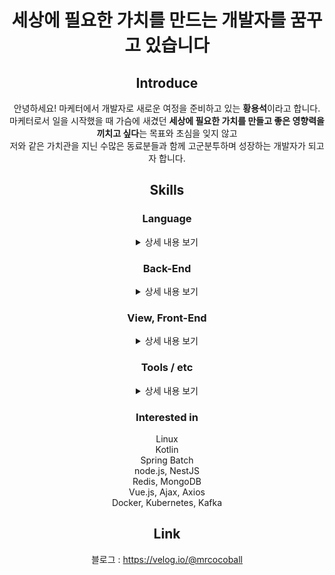 <div align=center>

# 세상에 필요한 가치를 만드는 개발자를 꿈꾸고 있습니다 <br>
## Introduce
안녕하세요! 마케터에서 개발자로 새로운 여정을 준비하고 있는 **황용석**이라고 합니다. <br>
마케터로서 일을 시작했을 때 가슴에 새겼던 **세상에 필요한 가치를 만들고 좋은 영향력을 끼치고 싶다**는 목표와 초심을 잊지 않고 <br>
저와 같은 가치관을 지닌 수많은 동료분들과 함께 고군분투하며 성장하는 개발자가 되고자 합니다. <br>

## Skills
### Language
<details>
  <summary>상세 내용 보기</summary> <br>
  
<details>
  <summary>Java</summary>
  
  Java 기본 문법과 객체 지향 프로그래밍에 대한 개념을 숙지하고 있으며 현재 추가적인 스터디를 진행하고자 합니다.
</details>
<details>
  <summary>JavaScript</summary>
  
  프로젝트 진행 시 chart.js, Ajax, Axios, jQuery와 함께 사용한 경험이 있으며 현재 기초 문법 공부 중에 있습니다.
</details>
<details>
  <summary>Python</summary>
  
  기초적인 문법을 숙지하고 있으며 라이브러리 / 프레임워크 사용 경험이 있습니다. (BS4, Selenium, Scrapy, PyMySql)
</details>
<details>
  <summary>SQL</summary>
  
  기초적인 문법을 숙지하고 있으며 DB 설계 밒 성능 향상과 관련된 문법 / 기법을 추가로 공부하고 있습니다.
</details>
</details>

### Back-End
<details>
  <summary>상세 내용 보기</summary> <br>
  
<details>
  <summary>Spring Boot</summary>
  
  기초적인 사용 방법을 숙지하고 있으며 1인 기획 / 제작 프로젝트를 2회 진행하였습니다.
</details>
<details>
  <summary>Spring Data JPA</summary>
  
  JPA와 Hibernate에 대한 기본 개념을 숙지하고 있으며 프로젝트 진행 시에 Spring Data JPA를 활용하였습니다.
</details>
<details>
  <summary>Spring Security</summary>
  
  기본 개념을 숙지하고 있으며 프로젝트 진행 시에 활용하였고, JWT 관련해서 추가 공부 중에 있습니다.
</details>
<details>
  <summary>Querydsl</summary>
  
  프로젝트 진행 시 통계 처리를 할 때 사용하였으며 동적 쿼리에 대해서 추가 공부 중에 있습니다.
</details>
<details>
  <summary>MyBatis</summary>
  
  MyBatis / JSP를 통한 프로젝트 진행 경험은 없으나 관련 내용을 서적을 통해 공부하였고 실습을 진행하였습니다.
</details>
<details>
  <summary>RDBMS</summary>
  
  MySQL을 사용하였으며 주로 Workbench를 활용하여 작업하였습니다. 다른 DB도 필요하다면 공부할 의향이 있습니다. 
</details>
</details>

### View, Front-End
<details>
  <summary>상세 내용 보기</summary> <br>
  
<details>
  <summary>HTML / CSS</summary>
  
  프로젝트 진행 시 Bootstrap을 활용하였으나 기초적인 문법 / 지식이 부족하다고 판단하여 현재 공부 중입니다.
</details>
<details>
  <summary>Thymeleaf</summary>
  
  SSR에 대한 개념과 Thymeleaf에 대한 기초적인 문법을 이해하고 있으며 프로젝트에 활용하였습니다. 추가 공부 중입니다.
</details>
<details>  
  <summary>JSP</summary>
  
  프로젝트에 직접 활용하지는 않았으나 관련 내용을 서적을 통해 공부하였고 실습을 진행하였습니다.
</details>
<details>  
  <summary>jQuery / Ajax / Axios</summary>
  
  프로젝트 진행 시 사용한 경험이 있습니다.  
  프로젝트 진행 시 REST API를 활용한 화면 비동기 처리에 활용하였습니다.  
  Vue.js 공부 시 추가로 공부할 예정입니다.
</details>
</details>

### Tools / etc
<details>
  <summary>상세 내용 보기</summary> <br>
  
<details>
  <summary>Git / GitKraken</summary>
  
  GIT 툴인 GitKraken을 통해 Git을 관리하였으며 GitHub Flow 전략으로 프로젝트를 진행하였습니다. 
  다만 CLI를 통해 Git을 관리한 적이 없어 공부가 필요합니다.
</details>
<details>
  <summary>AWS</summary>
  
  AWS EC2, RDS, S3를 통해 프로젝트를 배포하였습니다. 다만 기초적인 배포 수준이라 추가로 공부가 필요합니다.
</details>
</details>

### Interested in
Linux  
Kotlin  
Spring Batch  
node.js, NestJS  
Redis, MongoDB  
Vue.js, Ajax, Axios  
Docker, Kubernetes, Kafka  

## Link
블로그 : https://velog.io/@mrcocoball

